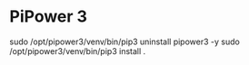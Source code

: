 # PiPower 3

sudo /opt/pipower3/venv/bin/pip3 uninstall pipower3 -y
sudo /opt/pipower3/venv/bin/pip3 install .
